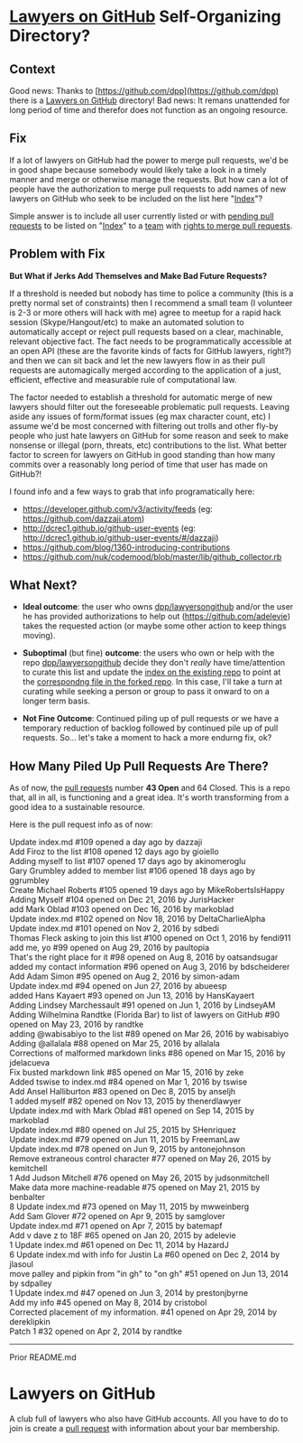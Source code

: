 # [Lawyers on GitHub](https://github.com/dpp/lawyersongithub) Self-Organizing Directory?

## Context

Good news: Thanks to [https://github.com/dpp](https://github.com/dpp) there is a [Lawyers on GitHub](https://github.com/dpp/lawyersongithub) directory!  Bad news: It remans unattended for long period of time and therefor does not function as an ongoing resource.  

## Fix

If a lot of lawyers on GitHub had the power to merge pull requests, we'd be in good shape because somebody would likely take a look in a timely manner and merge or otherwise manage the requests.  But how can a lot of people have the authorization to merge pull requests to add names of new lawyers on GitHub who seek to be included on the list here "[Index](https://github.com/dpp/lawyersongithub/blob/master/index.md)"? 

Simple answer is to include all user currently listed or with [pending pull requests](https://github.com/dpp/lawyersongithub/pulls) to be listed on "[Index](https://github.com/dpp/lawyersongithub/blob/master/index.md)" to a [team](https://help.github.com/articles/creating-a-team/) with [rights to merge pull requests](https://help.github.com/articles/setting-up-teams/).  

## Problem with Fix

**But What if Jerks Add Themselves and Make Bad Future Requests?**

If a threshold is needed but nobody has time to police a community (this is a pretty normal set of constraints) then I recommend a small team (I volunteer is 2-3 or more others will hack with me) agree to meetup for a rapid hack session (Skype/Hangout/etc) to make an automated solution to automatically accept or reject pull requests based on a clear, machinable, relevant objective fact.  The fact needs to be programmatically accessible at an open API (these are the favorite kinds of facts for GitHub lawyers, right?) and then we can sit back and let the new lawyers flow in as their pull requests are automagically merged according to the application of a just, efficient, effective and measurable rule of computational law.  

The factor needed to establish a threshold for automatic merge of new lawyers should filter out the foreseeable problematic pull requests.  Leaving aside any issues of form/format issues (eg max character count, etc) I assume we'd be most concerned with filtering out trolls and other fly-by people who just hate lawyers on GitHub for some reason and seek to make nonsense or illegal (porn, threats, etc) contributions to the list.  What better factor to screen for lawyers on GitHub in good standing than how many commits over a reasonably long period of time that user has made on GitHub?!  

I found info and a few ways to grab that info programatically here:
* https://developer.github.com/v3/activity/feeds (eg:  https://github.com/dazzaji.atom)
* http://dcrec1.github.io/github-user-events (eg: http://dcrec1.github.io/github-user-events/#/dazzaji)
* https://github.com/blog/1360-introducing-contributions
* https://github.com/nuk/codemood/blob/master/lib/github_collector.rb

## What Next?

* **Ideal outcome**: the user who owns [dpp/lawyersongithub](https://github.com/dpp) and/or the user he has provided authorizations to help out (https://github.com/adelevie) takes the requested action (or maybe some other action to keep things moving).  

* **Suboptimal** (but fine) **outcome**: the users who own or help with the repo [dpp/lawyersongithub](https://github.com/dpp) decide they don't *really* have time/attention to curate this list and update the [index on the existing repo](https://github.com/dpp/lawyersongithub/blob/master/index.md) to point at the [correspondng file in the forked repo](https://github.com/dpp/lawyersongithub/blob/master/index.md).  In this case, I'll take a turn at curating while seeking a person or group to pass it onward to on a longer term basis. 

* **Not Fine Outcome**: Continued piling up of pull requests or we have a temporary reduction of backlog followed by continued pile up of pull requests.  So... let's take a moment to hack a more endurng fix, ok?

## How Many Piled Up Pull Requests Are There?

As of now, the [pull requests](https://github.com/dpp/lawyersongithub/pulls) number **43 Open** and 64 Closed.  This is a repo that, all in all, is functioning and a great idea.  It's worth transforming from a good idea to a sustainable resource. 

Here is the pull request info as of now: 

Update index.md
#109 opened a day ago by dazzaji  
Add Firoz to the list
#108 opened 12 days ago by gioiello  
Adding myself to list
#107 opened 17 days ago by akinomeroglu  
Gary Grumbley added to member list
#106 opened 18 days ago by ggrumbley  
Create Michael Roberts
#105 opened 19 days ago by MikeRobertsIsHappy  
Adding Myself
#104 opened on Dec 21, 2016 by JurisHacker  
add Mark Oblad
#103 opened on Dec 16, 2016 by markoblad  
Update index.md
#102 opened on Nov 18, 2016 by DeltaCharlieAlpha  
Update index.md
#101 opened on Nov 2, 2016 by sdbedi  
Thomas Fleck asking to join this list
#100 opened on Oct 1, 2016 by fendi911  
add me, yo
#99 opened on Aug 29, 2016 by paultopia  
That's the right place for it
#98 opened on Aug 8, 2016 by oatsandsugar  
added my contact information
#96 opened on Aug 3, 2016 by bdscheiderer  
Add Adam Simon
#95 opened on Aug 2, 2016 by simon-adam  
Update index.md
#94 opened on Jun 27, 2016 by abueesp  
added Hans Kayaert
#93 opened on Jun 13, 2016 by HansKayaert  
Adding Lindsey Marchessault
#91 opened on Jun 1, 2016 by LindseyAM  
Adding Wilhelmina Randtke (Florida Bar) to list of lawyers on GitHub
#90 opened on May 23, 2016 by randtke  
adding @wabisabiyo to the list
#89 opened on Mar 26, 2016 by wabisabiyo  
Adding @allalala
#88 opened on Mar 25, 2016 by allalala  
Corrections of malformed markdown links
#86 opened on Mar 15, 2016 by jdelacueva  
Fix busted markdown link
#85 opened on Mar 15, 2016 by zeke  
Added tswise to index.md
#84 opened on Mar 1, 2016 by tswise  
Add Ansel Halliburton
#83 opened on Dec 8, 2015 by anseljh  
 1
added myself
#82 opened on Nov 13, 2015 by thenerdlawyer  
Update index.md with Mark Oblad
#81 opened on Sep 14, 2015 by markoblad  
Update index.md
#80 opened on Jul 25, 2015 by SHenriquez  
Update index.md
#79 opened on Jun 11, 2015 by FreemanLaw  
Update index.md
#78 opened on Jun 9, 2015 by antonejohnson  
Remove extraneous control character
#77 opened on May 26, 2015 by kemitchell  
 1
Add Judson Mitchell
#76 opened on May 26, 2015 by judsonmitchell  
Make data more machine-readable
#75 opened on May 21, 2015 by benbalter  
 8
Update index.md
#73 opened on May 11, 2015 by mwweinberg  
Add Sam Glover
#72 opened on Apr 9, 2015 by samglover  
Update index.md
#71 opened on Apr 7, 2015 by batemapf  
Add v dave z to 18F
#65 opened on Jan 20, 2015 by adelevie  
 1
Update index.md
#61 opened on Dec 11, 2014 by HazardJ  
 6
Update index.md with info for Justin La
#60 opened on Dec 2, 2014 by jlasoul  
move palley and pipkin from "in gh" to "on gh"
#51 opened on Jun 13, 2014 by sdpalley  
 1
Update index.md
#47 opened on Jun 3, 2014 by prestonjbyrne  
Add my info
#45 opened on May 8, 2014 by cristobol  
Corrected placement of my information.
#41 opened on Apr 29, 2014 by dereklipkin  
Patch 1
#32 opened on Apr 2, 2014 by randtke  




---------------------------

Prior README.md

# Lawyers on GitHub

A club full of lawyers who also have GitHub accounts.
All you have to do to join is create a [pull request](https://github.com/dpp/lawyersongithub) with
information about your bar membership.

